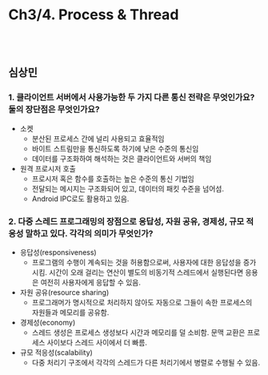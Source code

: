 # Ch3/4. Process & Thread 

<br>
<br>

## 심상민
### 1. 클라이언트 서버에서 사용가능한 두 가지 다른 통신 전략은 무엇인가요? 둘의 장단점은 무엇인가요?

- 소켓
	- 분산된 프로세스 간에 널리 사용되고 효율적임
	- 바이트 스트림만을 통신하도록 하기에 낮은 수준의 통신임
	- 데이터를 구조화하여 해석하는 것은 클라이언트와 서버의 책임 
- 원격 프로시저 호출
	- 프로시저 혹은 함수를 호출하는 높은 수준의 통신 기법임
	- 전달되는 메시지는 구조화되어 있고, 데이터의 패킷 수준을 넘어섬.
	- Android IPC로도 활용하고 있음.  
	
### 2. 다중 스레드 프로그래밍의 장점으로 응답성, 자원 공유, 경제성, 규모 적응성 말하고 있다. 각각의 의미가 무엇인가?

- 응답성(responsiveness)
	- 프로그램의 수행이 계속되는 것을 허용함으로써, 사용자에 대한 응답성을 증가시킴. 시간이 오래 걸리는 연산이 별도의 비동기적 스레드에서 실행된다면 응용은 여전히 사용자에게 응답할 수 있음.
- 자원 공유(resource sharing)
	- 프로그래머가 명시적으로 처리하지 않아도 자동으로 그들이 속한 프로세스의 자원들과 메모리를 공유함.
- 경제성(economy)
	- 스레드 생성은 프로세스 생성보다 시간과 메모리를 덜 소비함. 문맥 교환은 프로세스 사이보다 스레드 사이에서 더 빠름.
- 규모 적응성(scalability)
	- 다중 처리기 구조에서 각각의 스레드가 다른 처리기에서 병렬로 수행될 수 있음.